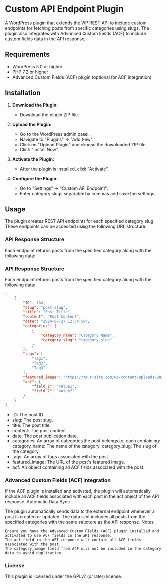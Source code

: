 # Custom API Endpoint Plugin

A WordPress plugin that extends the WP REST API to include custom endpoints for fetching posts from specific categories using slugs. The plugin also integrates with Advanced Custom Fields (ACF) to include custom fields data in the API response.

## Requirements

- WordPress 5.0 or higher
- PHP 7.2 or higher
- Advanced Custom Fields (ACF) plugin (optional for ACF integration)

## Installation

1. **Download the Plugin:**
    - Download the plugin ZIP file.

2. **Upload the Plugin:**
    - Go to the WordPress admin panel.
    - Navigate to "Plugins" -> "Add New".
    - Click on "Upload Plugin" and choose the downloaded ZIP file.
    - Click "Install Now".

3. **Activate the Plugin:**
    - After the plugin is installed, click "Activate".

4. **Configure the Plugin:**
    - Go to "Settings" -> "Custom API Endpoint".
    - Enter category slugs separated by commas and save the settings.

## Usage

The plugin creates REST API endpoints for each specified category slug. These endpoints can be accessed using the following URL structure:

### API Response Structure

Each endpoint returns posts from the specified category along with the following data:


### API Response Structure

Each endpoint returns posts from the specified category along with the following data:

```json
[
    {
        "ID": 104,
        "slug": "post-slug",
        "title": "Post Title",
        "content": "Post Content",
        "date": "2024-07-27 12:34:56",
        "categories": [
            {
                "category_name": "Category Name",
                "category_slug": "category-slug"
            }
        ],
        "tags": [
            "Tag1",
            "Tag2",
            "Tag3"
        ],
        "featured_image": "https://your-site.com/wp-content/uploads/2024/06/image.jpg",
        "acf": {
            "field_1": "value1",
            "field_2": "value2"
        }
    }
]
```


* ID: The post ID.
* slug: The post slug.
* title: The post title.
* content: The post content.
* date: The post publication date.
* categories: An array of categories the post belongs to, each containing:
 category_name: The name of the category.
 category_slug: The slug of the category.
* tags: An array of tags associated with the post.
* featured_image: The URL of the post's featured image.
* acf: An object containing all ACF fields associated with the post.

### Advanced Custom Fields (ACF) Integration

If the ACF plugin is installed and activated, the plugin will automatically include all ACF fields associated with each post in the acf object of the API response.
Automatic Data Sync

The plugin automatically sends data to the external endpoint whenever a post is created or updated. The data sent includes all posts from the specified categories with the same structure as the API response.
Notes

    Ensure you have the Advanced Custom Fields (ACF) plugin installed and activated to use ACF fields in the API response.
    The acf field in the API response will contain all ACF fields associated with the post.
    The category_image field from ACF will not be included in the category data to avoid duplication.

### License

This plugin is licensed under the GPLv2 (or later) license.
